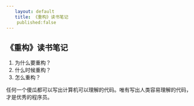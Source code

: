 ```yaml
---
　　layout: default
　　title: 《重构》读书笔记
	published:false
---
```


## 《重构》读书笔记 ##

1. 为什么要重构？
2. 什么时候重构？
3. 怎么重构？

任何一个傻瓜都可以写出计算机可以理解的代码。唯有写出人类容易理解的代码，才是优秀的程序员。